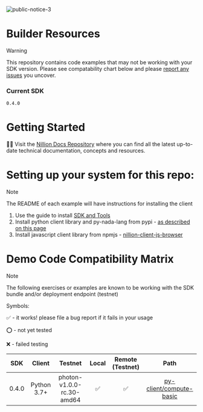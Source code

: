 ![public-notice-3](https://github.com/NillionNetwork/builder-resources/assets/33910651/d0f1e23b-7c8f-4762-8029-54213faf4d60)

# Builder Resources

> [!WARNING]
> This repository contains code examples that may not be working with your SDK version. Please see compatability chart below and please [report any issues](https://github.com/NillionNetwork/builder-resources/issues/new/choose) you uncover.

### Current SDK

`0.4.0`

# Getting Started

🚀🚀 Visit the [Nillion Docs Repository](https://docs.nillion.com) where you can find all the latest up-to-date technical documentation, concepts and resources.

# Setting up your system for this repo:

> [!NOTE]
> The README of each example will have instructions for installing the client

1. Use the guide to install [SDK and Tools](https://docs.nillion.com/nillion-sdk-and-tools)
2. Install python client library and py-nada-lang from pypi - [as described on this page](https://github.com/NillionNetwork/nillion-python-starter/blob/payments-flow-update/README.md)
3. Install javascript client library from npmjs - [nillion-client-js-browser](https://www.npmjs.com/package/@nillion/nillion-client-js-browser)


# Demo Code Compatibility Matrix
> [!NOTE]
> The following exercises or examples are known to be working with the SDK bundle and/or deployment endpoint (testnet)
> 
> Symbols:
> 
> ✅ - it works! please file a bug report if it fails in your usage
> 
> ⭕ - not yet tested
>
> ❌ - failed testing

| SDK | Client  | Testnet  | Local | Remote (Testnet) |  Path |
|:---:|:-------:|:--------:|:-----:|:----------------:|:-----:|
| 0.4.0 | Python 3.7+ | photon-v1.0.0-rc.30-amd64 | ✅ | ✅ | [py-client/compute-basic](py-client/compute-basic) |

